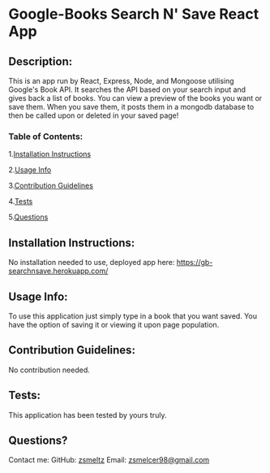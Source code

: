 # Google-Books Search N' Save React App 
 

## Description: 
This is an app run by React, Express, Node, and Mongoose utilising Google's Book API. It searches the API based on your search input and gives back a list of books. You can view a preview of the books you want or save them. When you save them, it posts them in a mongodb database to then be called upon or deleted in your saved page! 

### Table of Contents: 
1.[Installation Instructions](#instalation-instructions) 

  2.[Usage Info](#usage-info) 

  3.[Contribution Guidelines](#contribution-guidelines) 

  4.[Tests](#tests) 

  5.[Questions](#questions?)
  

## Installation Instructions: 
No installation needed to use, deployed app here: https://gb-searchnsave.herokuapp.com/ 

## Usage Info: 
To use this application just simply type in a book that you want saved. You have the option of saving it or viewing it upon page population.  

## Contribution Guidelines: 
No contribution needed. 

## Tests: 
This application has been tested by yours truly. 

## Questions? 
Contact me:
GitHub: [zsmeltz](https://github.com/zsmeltz) 
Email: zsmelcer98@gmail.com
